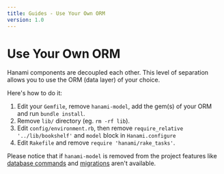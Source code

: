 ```yaml
---
title: Guides - Use Your Own ORM
version: 1.0
---
```


# Use Your Own ORM

Hanami components are decoupled each other.
This level of separation allows you to use the ORM (data layer) of your choice.

Here's how to do it:

  1. Edit your `Gemfile`, remove `hanami-model`, add the gem(s) of your ORM and run `bundle install`.
  2. Remove `lib/` directory (eg. `rm -rf lib`).
  3. Edit `config/environment.rb`, then remove `require_relative '../lib/bookshelf'` and `model` block in `Hanami.configure`
  4. Edit `Rakefile` and remove `require 'hanami/rake_tasks'`.

Please notice that if `hanami-model` is removed from the project features like [database commands](/guides/command-line/database) and [migrations](/guides/migrations/overview) aren't available.

